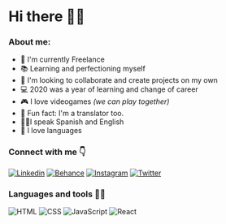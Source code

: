 # Hi there 🙋‍♀️

### About me:

- 🧰 I'm currently Freelance
- 📚 Learning and perfectioning myself
- 👊 I'm looking to collaborate and create projects on my own
- 💻 2020 was a year of learning and change of career
- 🎮 I love videogames _(we can play together)_
- 🙊 Fun fact: I'm a translator too.
- 🧏‍♀️I speak Spanish and English
- 💜 I love languages

### Connect with me 👇

[![Linkedin](https://imgur.com/lTYnnv7.png)](https://www.linkedin.com/in/phoebe-wilckens/) [![Behance](https://imgur.com/yXR0pIy.png)](https://www.behance.net/phoebewilckens) [![Instagram](https://imgur.com/sqsE252.png)](https://www.instagram.com/shicaap/) [![Twitter](https://imgur.com/SKRlEyA.png)](https://twitter.com/shicaap)

### Languages and tools 👩‍💻

![HTML](https://i.imgur.com/CSYqKot.png) ![CSS](https://imgur.com/r8SEo0Z.png) ![JavaScript](https://i.imgur.com/stMC6CK.png) ![React](https://i.imgur.com/B35dNgY.png)
